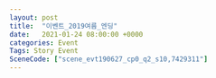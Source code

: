```yaml
---
layout: post
title:  "이벤트_2019여름_엔딩"
date:   2021-01-24 08:00:00 +0000
categories: Event
Tags: Story Event
SceneCode: ["scene_evt190627_cp0_q2_s10,7429311"]
---
```


